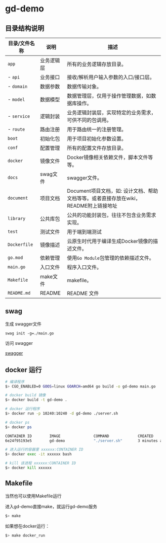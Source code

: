 # gd-demo

## 目录结构说明

|目录/文件名称   | 说明 | 描述
|---|---|---
|`app`           | 业务逻辑层 | 所有的业务逻辑存放目录。
| - `api`        | 业务接口   | 接收/解析用户输入参数的入口/接口层。
| - `domain`     | 数据参数   | 数据传输对象。
| - `model`      | 数据模型   | 数据管理层，仅用于操作管理数据，如数据库操作。
| - `service`    | 逻辑封装   | 业务逻辑封装层，实现特定的业务需求，可供不同的包调用。
| - `route`      | 路由注册   | 用于路由统一的注册管理。
|`boot`          | 初始化包   | 用于项目初始化参数设置。
|`conf`          | 配置管理   | 所有的配置文件存放目录。
|`docker`        | 镜像文件   | Docker镜像相关依赖文件，脚本文件等等。
|`docs`          | swag文件  | swagger文件。
|`document`      | 项目文档   | Document项目文档，如: 设计文档、帮助文档等等。或者直接存放在wiki，README附上链接地址
|`library`       | 公共库包   | 公共的功能封装包，往往不包含业务需求实现。
|`test`          | 测试文件   | 用于端到端测试
|`Dockerfile`    | 镜像描述   | 云原生时代用于编译生成Docker镜像的描述文件。
|`go.mod`        | 依赖管理   | 使用`Go Module`包管理的依赖描述文件。
|`main.go`       | 入口文件   | 程序入口文件。
|`Makefile`      | make文件  | makefile。
|`README.md`     | README    | README 文件

## swag

生成 swagger文件

```linux
swag init -g=./main.go
```

访问 swagger 

[swagger](http://127.0.0.1:10240/demo/v1/swagger/index.html)

## docker 运行

```bash
# 编译程序
$> CGO_ENABLED=0 GOOS=linux GOARCH=amd64 go build -o gd-demo main.go

# docker build 镜像
$> docker build -t gd-demo .

# docker 运行程序
$> docker run -p 10240:10240 -d gd-demo ./server.sh

# docker ps
$> docker ps

CONTAINER ID        IMAGE               COMMAND             CREATED             STATUS              PORTS                      NAMES
6e24f95193e5        gd-demo             "./server.sh"       3 minutes ago       Up 3 minutes        0.0.0.0:10240->10240/tcp   adoring_dhawan

# 进入运行的容器里 xxxxxx:CONTAINER ID
$> docker exec -it xxxxxx bash

# kill 该进程 xxxxxx:CONTAINER ID
$> docker kill xxxxxx
```

## Makefile

当然也可以使用Makefile运行

进入gd-demo直接make，就运行gd-demo服务

```bash
$> make
```

如果想在docker运行：

```bash
$> make docker_run
```
